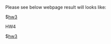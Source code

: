 Please see below webpage result will looks like:

$[hw3](https://github.com/jinhongtan/frontend_HW3/blob/main/hw3_result.png)

HW4

$[hw3](https://github.com/jinhongtan/frontend_HW3/blob/main/hw4_result.png)
